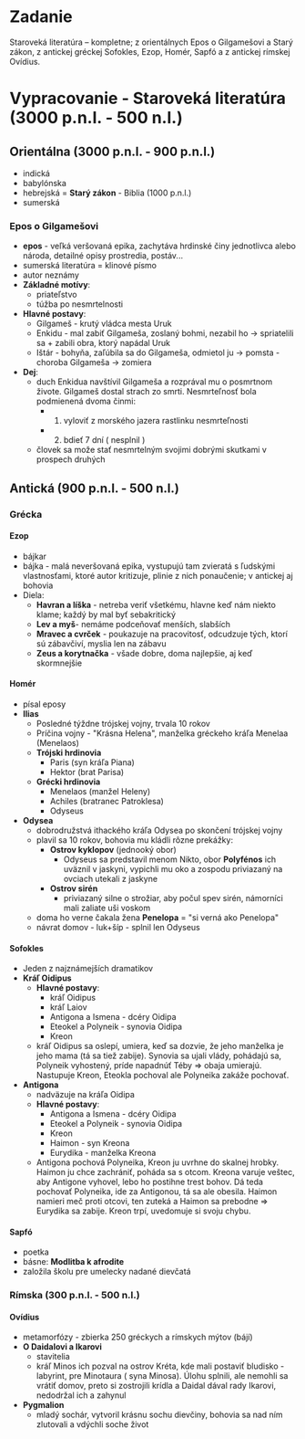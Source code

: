 # Zadanie

Staroveká literatúra – kompletne; z orientálnych Epos o Gilgamešovi a Starý zákon, z antickej gréckej Sofokles, Ezop, Homér, Sapfó a z antickej rímskej Ovídius.

# Vypracovanie - Staroveká literatúra (3000 p.n.l. - 500 n.l.)

## Orientálna (3000 p.n.l. - 900 p.n.l.)

- indická
- babylónska
- hebrejská = **Starý zákon** - Biblia (1000 p.n.l.)
- sumerská

### Epos o Gilgamešovi

- **epos** - veľká veršovaná epika, zachytáva hrdinské činy jednotlivca alebo národa, detailné opisy prostredia, postáv...
- sumerská literatúra = klinové písmo
- autor neznámy
- **Základné motívy**:
  - priateľstvo
  - túžba po nesmrtelnosti
- **Hlavné postavy**:
  - Gilgameš - krutý vládca mesta Uruk
  - Enkidu - mal zabiť Gilgameša, zoslaný bohmi, nezabil ho -> spriatelili sa + zabili obra, ktorý napádal Uruk
  - Ištár - bohyňa, zaľúbila sa do Gilgameša, odmietol ju -> pomsta - choroba Gilgameša -> zomiera
- **Dej**:
  - duch Enkidua navštívil Gilgameša a rozprával mu o posmrtnom živote. Gilgameš dostal strach zo smrti. Nesmrteľnosť bola podmienená dvoma činmi:
    - 1. vyloviť z morského jazera rastlinku nesmrteľnosti
    - 2. bdieť 7 dní ( nesplnil )
  - človek sa može stať nesmrtelným svojimi dobrými skutkami v prospech druhých

## Antická (900 p.n.l. - 500 n.l.)

### Grécka 

#### Ezop

- bájkar
- bájka - malá neveršovaná epika, vystupujú tam zvieratá s ľudskými vlastnosťami, ktoré autor kritizuje, plinie z nich ponaučenie; v antickej aj bohovia
- Diela:
  - **Havran a líška** - netreba veriť všetkému, hlavne keď nám niekto klame; každý by mal byť sebakritický
  - **Lev a myš**- nemáme podceňovať menších, slabších
  - **Mravec a cvrček** - poukazuje na pracovitosť, odcudzuje tých, ktorí sú zábavčiví, myslia len na zábavu
  - **Zeus a korytnačka** - všade dobre, doma najlepšie, aj keď skormnejšie

#### Homér

- písal eposy
- **Ilias**
  - Posledné týždne trójskej vojny, trvala 10 rokov
  - Príčina vojny - "Krásna Helena", manželka gréckeho kráľa Menelaa (Menelaos)
  - **Trójski hrdinovia**
    - Paris (syn kráľa Piana)
    - Hektor (brat Parisa)
  - **Grécki hrdinovia**
    - Menelaos (manžel Heleny)
    - Achiles (bratranec Patroklesa)
    - Odyseus
- **Odysea**
  - dobrodružstvá ithackého kráľa Odysea po skončení trójskej vojny
  - plavil sa 10 rokov, bohovia mu kládli rôzne prekážky:
    - **Ostrov kyklopov** (jednooký obor)
      - Odyseus sa predstavil menom Nikto, obor **Polyfénos** ich uväznil v jaskyni, vypichli mu oko a zospodu priviazaný na ovciach utekali z jaskyne
    - **Ostrov sirén**
      - priviazaný silne o strožiar, aby počul spev sirén, námorníci mali zaliate uši voskom
  - doma ho verne čakala žena **Penelopa** = "si verná ako Penelopa"
  - návrat domov - luk+šíp - splnil len Odyseus

#### Sofokles

- Jeden z najznámejších dramatikov
- **Kráľ Oidipus**
  - **Hlavné postavy**:
    - kráľ Oidipus
    - kráľ Laiov
    - Antigona a Ismena - dcéry Oidipa
    - Eteokel a Polyneik - synovia Oidipa
    - Kreon
  - kráľ Oidipus sa oslepí, umiera, keď sa dozvie, že jeho manželka je jeho mama (tá sa tiež zabije). Synovia sa ujali vlády, pohádajú sa, Polyneik vyhostený, príde napadnúť Téby => obaja umierajú. Nastupuje Kreon, Eteokla pochoval ale Polyneika zakáže pochovať.
- **Antigona**
  - nadväzuje na kráľa Oidipa
  - **Hlavné postavy**:
    - Antigona a Ismena - dcéry Oidipa
    - Eteokel a Polyneik - synovia Oidipa
    - Kreon
    - Haimon - syn Kreona
    - Eurydika - manželka Kreona
  - Antigona pochová Polyneika, Kreon ju uvrhne do skalnej hrobky. Haimon ju chce zachrániť, poháda sa s otcom. Kreona varuje veštec, aby Antigone vyhovel, lebo ho postihne trest bohov. Dá teda pochovať Polyneika, ide za Antigonou, tá sa ale obesila. Haimon namieri meč proti otcovi, ten zuteká a Haimon sa prebodne => Eurydika sa zabije. Kreon trpí, uvedomuje si svoju chybu.

#### Sapfó

- poetka
- básne: **Modlitba k afrodite**
- založila školu pre umelecky nadané dievčatá

### Rímska (300 p.n.l. - 500 n.l.)

#### Ovídius

- metamorfózy - zbierka 250 gréckych a rímskych mýtov (bájí)
- **O Daidalovi a Ikarovi**
  - stavitelia
  - kráľ Minos ich pozval na ostrov Kréta, kde mali postaviť bludisko - labyrint, pre Minotaura ( syna Minosa). Úlohu splnili, ale nemohli sa vrátiť domov, preto si zostrojili krídla a Daidal dával rady Ikarovi, nedodržal ich a zahynul
- **Pygmalion**
  - mladý sochár, vytvoril krásnu sochu dievčiny, bohovia sa
    nad ním zlutovali a vdýchli soche život
